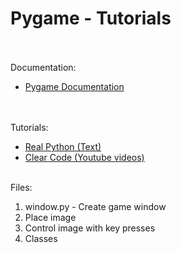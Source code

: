 # Pygame - Tutorials
<br></br>
Documentation:
- [Pygame Documentation](https://www.pygame.org/docs/)

<br></br>
Tutorials:
- [Real Python (Text)](https://realpython.com/pygame-a-primer/)
- [Clear Code (Youtube videos)](https://www.youtube.com/watch?v=AY9MnQ4x3zk)
<br></br>

Files:
1) window.py - Create game window
2) Place image
3) Control image with key presses
4) Classes

